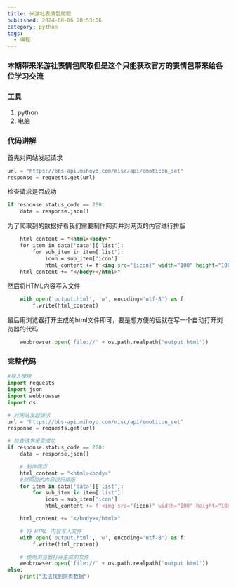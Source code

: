 ```yaml
---
title: 米游社表情包爬取
published: 2024-08-06 20:53:06
category: python
tags:
  - 编程
---
```

### 本期带来米游社表情包爬取但是这个只能获取官方的表情包带来给各位学习交流
### 工具
1. python
2. 电脑
### 代码讲解
首先对网站发起请求
```python
url = "https://bbs-api.mihoyo.com/misc/api/emoticon_set"
response = requests.get(url)
```
检查请求是否成功
```python
if response.status_code == 200:
    data = response.json()
```
为了爬取到的数据好看我们需要制作网页并对网页的内容进行排版
```html
    html_content = "<html><body>"
    for item in data['data']['list']:
        for sub_item in item['list']:
            icon = sub_item['icon']
            html_content += f'<img src="{icon}" width="100" height="100">'
    html_content += "</body></html>"
```
然后将HTML内容写入文件
```python
    with open('output.html', 'w', encoding='utf-8') as f:
        f.write(html_content)
```
最后用浏览器打开生成的html文件即可，要是想方便的话就在写一个自动打开浏览器的代码
```python
    webbrowser.open('file://' + os.path.realpath('output.html'))
```
### 完整代码
```python
#导入模块
import requests
import json
import webbrowser
import os

# 对网站发起请求
url = "https://bbs-api.mihoyo.com/misc/api/emoticon_set"
response = requests.get(url)

# 检查请求是否成功
if response.status_code == 200:
    data = response.json()

    # 制作网页
    html_content = "<html><body>"
    #对网页的内容进行排版
    for item in data['data']['list']:
        for sub_item in item['list']:
            icon = sub_item['icon']
            html_content += f'<img src="{icon}" width="100" height="100">'

    html_content += "</body></html>"

    # 将 HTML 内容写入文件
    with open('output.html', 'w', encoding='utf-8') as f:
        f.write(html_content)

    # 使用浏览器打开生成的文件
    webbrowser.open('file://' + os.path.realpath('output.html'))
else:
    print("无法找到网页数据")
```
